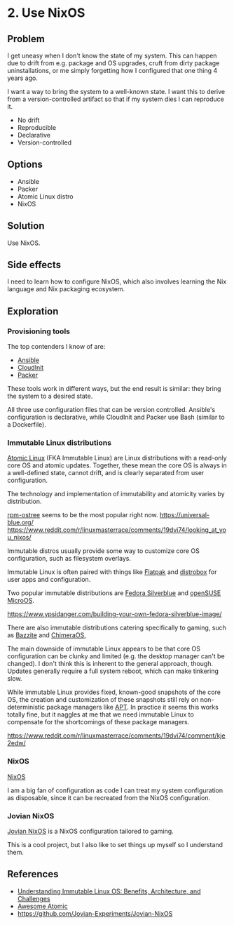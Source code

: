 # 2. Use NixOS

## Problem

I get uneasy when I don't know the state of my system.
This can happen due to drift from e.g. package and OS upgrades,
cruft from dirty package uninstallations,
or me simply forgetting how I configured that one thing 4 years ago.

I want a way to bring the system to a well-known state.
I want this to derive from a version-controlled artifact
so that if my system dies I can reproduce it.

- No drift
- Reproducible
- Declarative
- Version-controlled

## Options

- Ansible
- Packer
- Atomic Linux distro
- NixOS

## Solution

Use NixOS.

## Side effects

I need to learn how to configure NixOS,
which also involves learning the Nix language and Nix packaging ecosystem.

## Exploration

### Provisioning tools

The top contenders I know of are:

- [Ansible](https://www.ansible.com/)
- [CloudInit](https://cloud-init.io/)
- [Packer](https://developer.hashicorp.com/packer)

These tools work in different ways, but the end result is similar:
they bring the system to a desired state.

All three use configuration files that can be version controlled.
Ansible's configuration is declarative, while CloudInit and Packer use Bash (similar to a Dockerfile).

### Immutable Linux distributions

[Atomic Linux](https://github.com/Malix-Labs/Awesome-Atomic) (FKA Immutable Linux) are 
Linux distributions with a read-only core OS and atomic updates.
Together, these mean the core OS is always in a well-defined state, cannot drift,
and is clearly separated from user configuration.

The technology and implementation of immutability and atomicity varies by distribution.

[rpm-ostree](https://github.com/coreos/rpm-ostree) seems to be the most popular right now.
https://universal-blue.org/
https://www.reddit.com/r/linuxmasterrace/comments/19dvi74/looking_at_you_nixos/

Immutable distros usually provide some way to customize core OS configuration,
such as filesystem overlays.

Immutable Linux is often paired with things like [Flatpak](https://flatpak.org/)
and [distrobox](https://distrobox.it/) for user apps and configuration.

Two popular immutable distributions are [Fedora Silverblue](https://fedoraproject.org/atomic-desktops/silverblue/)
and [openSUSE MicroOS](https://microos.opensuse.org/).

https://www.ypsidanger.com/building-your-own-fedora-silverblue-image/

There are also immutable distributions catering specifically to gaming,
such as [Bazzite](https://bazzite.gg/) and [ChimeraOS](https://chimeraos.org/),

The main downside of immutable Linux appears to be that core OS configuration can be
clunky and limited (e.g. the desktop manager can't be changed).
I don't think this is inherent to the general approach, though.
Updates generally require a full system reboot, which can make tinkering slow.

While immutable Linux provides fixed, known-good snapshots of the core OS,
the creation and customization of these snapshots still rely on non-deterministic package
managers like [APT](https://en.wikipedia.org/wiki/APT_(software)).
In practice it seems this works totally fine, but it naggles at me that we need immutable Linux
to compensate for the shortcomings of these package managers.

https://www.reddit.com/r/linuxmasterrace/comments/19dvi74/comment/kje2edw/

### NixOS

[NixOS](https://nixos.org/)

I am a big fan of configuration as code
I can treat my system configuration as disposable, since it can be recreated from the NixOS configuration.

### Jovian NixOS

[Jovian NixOS](https://github.com/Jovian-Experiments/Jovian-NixOS) is a NixOS configuration tailored to gaming.

This is a cool project, but I also like to set things up myself so I understand them.

## References

- [Understanding Immutable Linux OS: Benefits, Architecture, and Challenges](https://kairos.io/blog/2023/03/22/understanding-immutable-linux-os-benefits-architecture-and-challenges/)
- [Awesome Atomic](https://github.com/Malix-Labs/awesome_atomic)
- https://github.com/Jovian-Experiments/Jovian-NixOS
